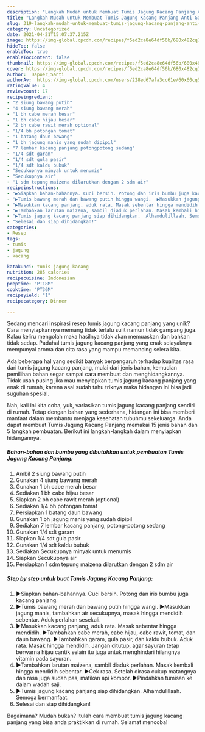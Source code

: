 ```yaml
---
description: "Langkah Mudah untuk Membuat Tumis Jagung Kacang Panjang Anti Gagal"
title: "Langkah Mudah untuk Membuat Tumis Jagung Kacang Panjang Anti Gagal"
slug: 319-langkah-mudah-untuk-membuat-tumis-jagung-kacang-panjang-anti-gagal
category: Uncategorized
date: 2021-04-21T15:07:37.215Z
image: https://img-global.cpcdn.com/recipes/f5ed2ca8e64df56b/680x482cq70/tumis-jagung-kacang-panjang-foto-resep-utama.jpg
hideToc: false
enableToc: true
enableTocContent: false
thumbnail: https://img-global.cpcdn.com/recipes/f5ed2ca8e64df56b/680x482cq70/tumis-jagung-kacang-panjang-foto-resep-utama.jpg
cover: https://img-global.cpcdn.com/recipes/f5ed2ca8e64df56b/680x482cq70/tumis-jagung-kacang-panjang-foto-resep-utama.jpg
author:  Dapoer_Santi
authorAv:  https://img-global.cpcdn.com/users/228ed67afa3cc61e/60x60cq50/avatar.jpg
ratingvalue: 4
reviewcount: 17
recipeingredient:
- "2 siung bawang putih"
- "4 siung bawang merah"
- "1 bh cabe merah besar"
- "1 bh cabe hijau besar"
- "2 bh cabe rawit merah optional"
- "1/4 bh potongan tomat"
- "1 batang daun bawang"
- "1 bh jagung manis yang sudah dipipil"
- "7 lembar kacang panjang potongpotong sedang"
- "1/4 sdt garam"
- "1/4 sdt gula pasir"
- "1/4 sdt kaldu bubuk"
- "Secukupnya minyak untuk menumis"
- "Secukupnya air"
- "1 sdm tepung maizena dilarutkan dengan 2 sdm air"
recipeinstructions:
- "▶️Siapkan bahan-bahannya. Cuci bersih. Potong dan iris bumbu juga kacang panjang."
- "▶️Tumis bawang merah dan bawang putih hingga wangi.  ▶️Masukkan jagung manis, tambahkan air secukupnya, masak hingga mendidih sebentar. Aduk perlahan sesekali."
- "▶️Masukkan kacang panjang, aduk rata. Masak sebentar hingga mendidih.  ▶️Tambahkan cabe merah, cabe hijau, cabe rawit, tomat, dan daun bawang.   ▶️Tambahkan garam, gula pasir, dan kaldu bubuk. Aduk rata. Masak hingga mendidih. Jangan ditutup, agar sayuran tetap berwarna hijau cantik selain itu juga untuk menghindari hilangnya vitamin pada sayuran."
- "▶️Tambahkan larutan maizena, sambil diaduk perlahan. Masak kembali hingga mendidih sebentar.  ▶️Cek rasa. Setelah dirasa cukup matangnya dan rasa juga sudah pas, matikan api kompor.   ▶️Pindahkan tumisan ke dalam wadah saji."
- "▶️Tumis jagung kacang panjang siap dihidangkan.  Alhamdulillaah. Semoga bermanfaat."
- "Selesai dan siap dihidangkan!"
categories:
- Resep
tags:
- tumis
- jagung
- kacang

katakunci: tumis jagung kacang 
nutrition: 285 calories
recipecuisine: Indonesian
preptime: "PT18M"
cooktime: "PT36M"
recipeyield: "1"
recipecategory: Dinner

---
```



Sedang mencari inspirasi resep tumis jagung kacang panjang yang unik? Cara menyiapkannya memang tidak terlalu sulit namun tidak gampang juga. Kalau keliru mengolah maka hasilnya tidak akan memuaskan dan bahkan tidak sedap. Padahal tumis jagung kacang panjang yang enak selayaknya mempunyai aroma dan cita rasa yang mampu memancing selera kita.




Ada beberapa hal yang sedikit banyak berpengaruh terhadap kualitas rasa dari tumis jagung kacang panjang, mulai dari jenis bahan, kemudian pemilihan bahan segar sampai cara membuat dan menghidangkannya. Tidak usah pusing jika mau menyiapkan tumis jagung kacang panjang yang enak di rumah, karena asal sudah tahu triknya maka hidangan ini bisa jadi suguhan spesial.


Nah, kali ini kita coba, yuk, variasikan tumis jagung kacang panjang sendiri di rumah. Tetap dengan bahan yang sederhana, hidangan ini bisa memberi manfaat dalam membantu menjaga kesehatan tubuhmu sekeluarga. Anda dapat membuat Tumis Jagung Kacang Panjang memakai 15 jenis bahan dan 5 langkah pembuatan. Berikut ini langkah-langkah dalam menyiapkan hidangannya.

<!--inarticleads1-->

##### Bahan-bahan dan bumbu yang dibutuhkan untuk pembuatan Tumis Jagung Kacang Panjang:

1. Ambil 2 siung bawang putih
1. Gunakan 4 siung bawang merah
1. Gunakan 1 bh cabe merah besar
1. Sediakan 1 bh cabe hijau besar
1. Siapkan 2 bh cabe rawit merah (optional)
1. Sediakan 1/4 bh potongan tomat
1. Persiapkan 1 batang daun bawang
1. Gunakan 1 bh jagung manis yang sudah dipipil
1. Sediakan 7 lembar kacang panjang, potong-potong sedang
1. Gunakan 1/4 sdt garam
1. Siapkan 1/4 sdt gula pasir
1. Gunakan 1/4 sdt kaldu bubuk
1. Sediakan Secukupnya minyak untuk menumis
1. Siapkan Secukupnya air
1. Persiapkan 1 sdm tepung maizena dilarutkan dengan 2 sdm air




<!--inarticleads2-->

##### Step by step untuk buat Tumis Jagung Kacang Panjang:

1. ▶️Siapkan bahan-bahannya. Cuci bersih. Potong dan iris bumbu juga kacang panjang.
1. ▶️Tumis bawang merah dan bawang putih hingga wangi.  ▶️Masukkan jagung manis, tambahkan air secukupnya, masak hingga mendidih sebentar. Aduk perlahan sesekali.
1. ▶️Masukkan kacang panjang, aduk rata. Masak sebentar hingga mendidih.  ▶️Tambahkan cabe merah, cabe hijau, cabe rawit, tomat, dan daun bawang.   ▶️Tambahkan garam, gula pasir, dan kaldu bubuk. Aduk rata. Masak hingga mendidih. Jangan ditutup, agar sayuran tetap berwarna hijau cantik selain itu juga untuk menghindari hilangnya vitamin pada sayuran.
1. ▶️Tambahkan larutan maizena, sambil diaduk perlahan. Masak kembali hingga mendidih sebentar.  ▶️Cek rasa. Setelah dirasa cukup matangnya dan rasa juga sudah pas, matikan api kompor.   ▶️Pindahkan tumisan ke dalam wadah saji.
1. ▶️Tumis jagung kacang panjang siap dihidangkan.  Alhamdulillaah. Semoga bermanfaat.
1. Selesai dan siap dihidangkan!



Bagaimana? Mudah bukan? Itulah cara membuat tumis jagung kacang panjang yang bisa anda praktikkan di rumah. Selamat mencoba!
